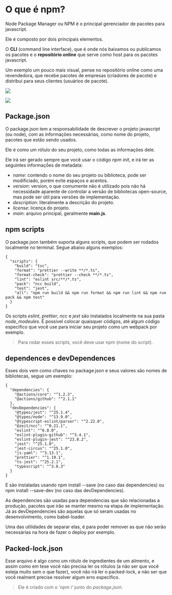 
# O que é npm?

Node Package Manager ou NPM é o principal gerenciador de pacotes para javascript. 

Ele é composto por dois principais elementos. 

O **CLI** (command line interface), que é onde nós baixamos ou publicamos os pacotes e o **repositório online** que serve como host para os pacotes javascript. 

Um exemplo um pouco mais visual, pense no repositório online como uma revendedora, que recebe pacotes de empresas (criadores de pacote) e distribui para seus clientes (usuários de pacote).

![](https://www.freecodecamp.org/news/content/images/2020/06/wombat-install.png)

![](https://www.freecodecamp.org/news/content/images/2020/06/wombat-publish.png)

## Package.json

O package.json tem a responsabilidade de descrever o projeto javascript (ou node), com as informações necessárias, como nome do projeto, pacotes que estão sendo usados. 

Ele é como um rótulo do seu projeto, como todas as informações dele.

Ele irá ser gerado sempre que você usar o código *npm init*, e irá ter as seguintes informaçṍes de metadata:

* *name*: contendo o nome do seu projeto ou biblioteca, pode ser modificiado, porém evite espaços e acentos. 
* *version*: version, o que comumente não é utilizado pois não há necessidade aparente de controlar a versão de bibliotecas open-source, mas pode ser útil para versões de implementação.
* *description*: literalmente a descrição do projeto. 
* *license*: licença do projeto. 
* *main*: arquivo principal, geralmente **main.js**.
  
## npm scripts

O package.json também suporta alguns scripts, que podem ser rodados localmente no terminal. Segue abaixo alguns exemplos:

```Js
{
  "scripts": {
    "build": "tsc",
    "format": "prettier --write **/*.ts",
    "format-check": "prettier --check **/*.ts",
    "lint": "eslint src/**/*.ts",
    "pack": "ncc build",
    "test": "jest",
    "all": "npm run build && npm run format && npm run lint && npm run pack && npm test"
  }
}
``` 

Os scripts *eslint*, *prettier*, *ncc* e *jest* são instalados localmente na sua pasta *node_modeules*. É possivel colocar quaisquer códigos, até algum código especifico que você use para iniciar seu projeto como um webpack por exemplo.

> Para rodar esses scripts, você deve usar npm (nome do script).

## dependences e devDependences

Esses dois vem como chaves no package.json e seus valores são nomes de bibliotecas, segue um exemplo:

```Js
{
  "dependencies": {
    "@actions/core": "^1.2.3",
    "@actions/github": "^2.1.1"
  },
  "devDependencies": {
    "@types/jest": "^25.1.4",
    "@types/node": "^13.9.0",
    "@typescript-eslint/parser": "^2.22.0",
    "@zeit/ncc": "^0.21.1",
    "eslint": "^6.8.0",
    "eslint-plugin-github": "^3.4.1",
    "eslint-plugin-jest": "^23.8.2",
    "jest": "^25.1.0",
    "jest-circus": "^25.1.0",
    "js-yaml": "^3.13.1",
    "prettier": "^1.19.1",
    "ts-jest": "^25.2.1",
    "typescript": "^3.8.3"
  }
}
```

E são instaladas usando npm install --save (no caso das dependencies) ou npm install --save-dev (no caso das devDependencies).

As dependencies são usadas para dependencias que são relacionadas a produção, pacotes que irão se manter mesmo na etapa de implementação. Já as devDependencies são aquelas que só seram usadas no desenvolvimento, como babel-loader. 

Uma das utilidades de separar elas, é para poder remover as que não serão necessárias na hora de fazer o deploy por exemplo.

## Packed-lock.json

Esse arquivo é algo como um rótulo de ingredientes de um alimento, e assim como em tese você não precisa ler os rótulos (a não ser que você esteja muito sem o que fazer), você não irá ler o packed-lock, a não ser que você realment precise resolver algum erro especifico.

> Ele é criado com o *'npm i'* junto do *package.json*. 


